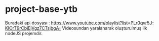 # project-base-ytb

Buradaki api dosyası : https://www.youtube.com/playlist?list=PLr0qvr5J-KIOrT9rCbjEjVgz7CTsjbgA-
Videosundan yaralanarak oluşturulmuş ilk nodeJS projemdir.
